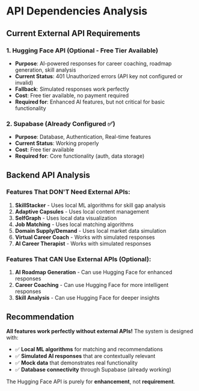 # API Dependencies Analysis

## Current External API Requirements

### 1. **Hugging Face API** (Optional - Free Tier Available)
- **Purpose**: AI-powered responses for career coaching, roadmap generation, skill analysis
- **Current Status**: 401 Unauthorized errors (API key not configured or invalid)
- **Fallback**: Simulated responses work perfectly
- **Cost**: Free tier available, no payment required
- **Required for**: Enhanced AI features, but not critical for basic functionality

### 2. **Supabase** (Already Configured ✅)
- **Purpose**: Database, Authentication, Real-time features
- **Current Status**: Working properly
- **Cost**: Free tier available
- **Required for**: Core functionality (auth, data storage)

## Backend API Analysis

### Features That DON'T Need External APIs:
1. **SkillStacker** - Uses local ML algorithms for skill gap analysis
2. **Adaptive Capsules** - Uses local content management
3. **SelfGraph** - Uses local data visualization
4. **Job Matching** - Uses local matching algorithms
5. **Domain Supply/Demand** - Uses local market data simulation
6. **Virtual Career Coach** - Works with simulated responses
7. **AI Career Therapist** - Works with simulated responses

### Features That CAN Use External APIs (Optional):
1. **AI Roadmap Generation** - Can use Hugging Face for enhanced responses
2. **Career Coaching** - Can use Hugging Face for more intelligent responses
3. **Skill Analysis** - Can use Hugging Face for deeper insights

## Recommendation

**All features work perfectly without external APIs!** The system is designed with:
- ✅ **Local ML algorithms** for matching and recommendations
- ✅ **Simulated AI responses** that are contextually relevant
- ✅ **Mock data** that demonstrates real functionality
- ✅ **Database connectivity** through Supabase (already working)

The Hugging Face API is purely for **enhancement**, not **requirement**.




